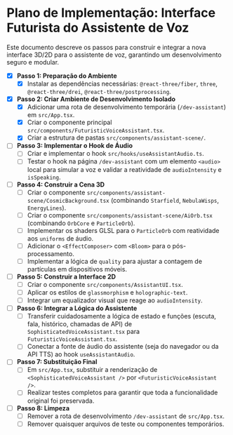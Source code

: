 # Plano de Implementação: Interface Futurista do Assistente de Voz

Este documento descreve os passos para construir e integrar a nova interface 3D/2D para o assistente de voz, garantindo um desenvolvimento seguro e modular.

- [x] **Passo 1: Preparação do Ambiente**
  - [x] Instalar as dependências necessárias: `@react-three/fiber`, `three`, `@react-three/drei`, `@react-three/postprocessing`.

- [x] **Passo 2: Criar Ambiente de Desenvolvimento Isolado**
  - [x] Adicionar uma rota de desenvolvimento temporária (`/dev-assistant`) em `src/App.tsx`.
  - [x] Criar o componente principal `src/components/FuturisticVoiceAssistant.tsx`.
  - [x] Criar a estrutura de pastas `src/components/assistant-scene/`.

- [ ] **Passo 3: Implementar o Hook de Áudio**
  - [ ] Criar e implementar o hook `src/hooks/useAssistantAudio.ts`.
  - [ ] Testar o hook na página `/dev-assistant` com um elemento `<audio>` local para simular a voz e validar a reatividade de `audioIntensity` e `isSpeaking`.

- [ ] **Passo 4: Construir a Cena 3D**
  - [ ] Criar o componente `src/components/assistant-scene/CosmicBackground.tsx` (combinando `Starfield`, `NebulaWisps`, `EnergyLines`).
  - [ ] Criar o componente `src/components/assistant-scene/AiOrb.tsx` (combinando `OrbCore` e `ParticleOrb`).
  - [ ] Implementar os shaders GLSL para o `ParticleOrb` com reatividade aos `uniforms` de áudio.
  - [ ] Adicionar o `<EffectComposer>` com `<Bloom>` para o pós-processamento.
  - [ ] Implementar a lógica de `quality` para ajustar a contagem de partículas em dispositivos móveis.

- [ ] **Passo 5: Construir a Interface 2D**
  - [ ] Criar o componente `src/components/AssistantUI.tsx`.
  - [ ] Aplicar os estilos de `glassmorphism` e `holographic-text`.
  - [ ] Integrar um equalizador visual que reage ao `audioIntensity`.

- [ ] **Passo 6: Integrar a Lógica do Assistente**
  - [ ] Transferir cuidadosamente a lógica de estado e funções (escuta, fala, histórico, chamadas de API) de `SophisticatedVoiceAssistant.tsx` para `FuturisticVoiceAssistant.tsx`.
  - [ ] Conectar a fonte de áudio do assistente (seja do navegador ou da API TTS) ao hook `useAssistantAudio`.

- [ ] **Passo 7: Substituição Final**
  - [ ] Em `src/App.tsx`, substituir a renderização de `<SophisticatedVoiceAssistant />` por `<FuturisticVoiceAssistant />`.
  - [ ] Realizar testes completos para garantir que toda a funcionalidade original foi preservada.

- [ ] **Passo 8: Limpeza**
  - [ ] Remover a rota de desenvolvimento `/dev-assistant` de `src/App.tsx`.
  - [ ] Remover quaisquer arquivos de teste ou componentes temporários.